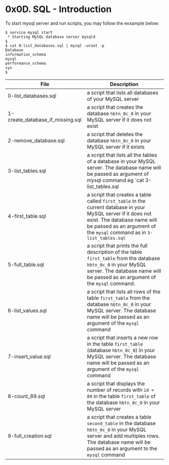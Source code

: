 # 0x0D. SQL - Introduction
To start mysql server and run scripts, you may follow the exxample below:

```
$ service mysql start
 * Starting MySQL database server mysqld
$
$ cat 0-list_databases.sql | mysql -uroot -p
Database
information_schema
mysql
performance_schema
sys
$
```

|File					|Description						|
|-----------------------------|-----------------------------------------------|
|0-list_databases.sql		| a script that lists all databases of your MySQL server|
|1-create_database_if_missing.sql|a script that creates the database `hbtn_0c_0` in your MySQL server if it does not exist|
|2-remove_database.sql		|a script that deletes the database `hbtn_0c_0` in your MySQL server if it exists|
|3-list_tables.sql		|a script that lists all the tables of a database in your MySQL server. The database name will be passed as argument of mysql command eg `cat 3-list_tables.sql | mysql -hlocalhost -uroot -p mysql` |
|4-first_table.sql		|a script that creates a table called `first_table` in the current database in your MySQL server if it does not exist. The database name will be passed as an argument of the `mysql` command as in `3-list_tables.sql` |
|5-full_table.sql			|a script that prints the full description of the table `first_table` from the database `hbtn_0c_0` in your MySQL server. The database name will be passed as an argument of the `mysql` command. |
|6-list_values.sql		|a script that lists all rows of the table `first_table` from the database `hbtn_0c_0` in your MySQL server. The database name will be passed as an argument of the `mysql` command |
|7-insert_value.sql		|a script that inserts a new row in the table `first_table` (database `hbtn_0c_0`) in your MySQL server. The database name will be passed as an argument of the `mysql` command|
|8-count_89.sql			|a script that displays the number of records with `id = 89` in the table `first_table` of the database `hbtn_0c_0` in your MySQL server |
|9-full_creation.sql		|a script that creates a table `second_table` in the database `hbtn_0c_0` in your MySQL server and add multiples rows. The database name will be passed as an argument to the `mysql` command |


